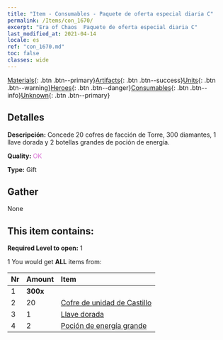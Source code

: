 ```yaml
---
title: "Item - Consumables - Paquete de oferta especial diaria C"
permalink: /Items/con_1670/
excerpt: "Era of Chaos  Paquete de oferta especial diaria C"
last_modified_at: 2021-04-14
locale: es
ref: "con_1670.md"
toc: false
classes: wide
---
```

 [Materials](/es/Items/){: .btn .btn--primary}[Artifacts](/es/Items/Artifacts/){: .btn .btn--success}[Units](/es/Items/Units/){: .btn .btn--warning}[Heroes](/es/Items/Heroes/){: .btn .btn--danger}[Consumables](/es/Items/Consumables/){: .btn .btn--info}[Unknown](/es/Items/Unknown/){: .btn .btn--primary}

## Detalles
 **Descripción:** Concede 20 cofres de facción de Torre, 300 diamantes, 1 llave dorada y 2 botellas grandes de poción de energía.

 **Quality:** <span style="color: #DA70D6">OK</span>

 **Type:** Gift

## Gather

  None

## This item contains:

 **Required Level to open:** 1

 1 You would get **ALL** items  from:

  | Nr | Amount |     Item    |
  |:---|:-------|:------------|
  | 1 |  **300x** | <i class="fas fa-gem"/> |  | 
  | 2 | 20 | [Cofre de unidad de Castillo](/es/Items/con_1269/) | 
  | 3 | 1 | [Llave dorada](/es/Items/con_783/) | 
  | 4 | 2 | [Poción de energía grande](/es/Items/con_706/) | 
